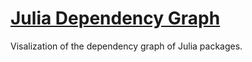 


# [Julia Dependency Graph](https://nicolasloizeau.github.io/JuliaDependencyGraph/)
Visalization of the dependency graph of Julia packages.

